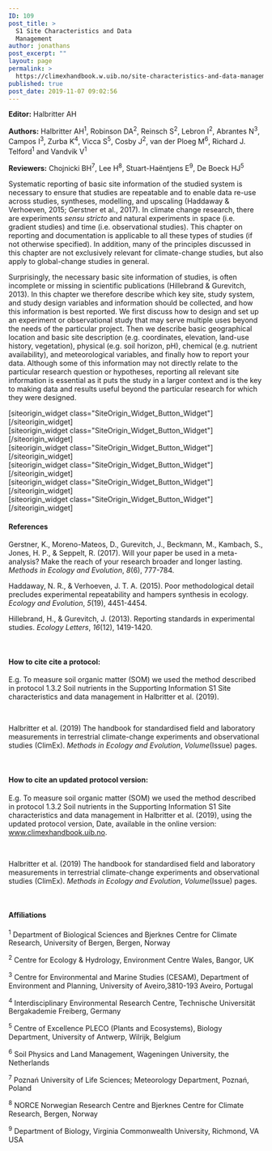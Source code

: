 ```yaml
---
ID: 109
post_title: >
  S1 Site Characteristics and Data
  Management
author: jonathans
post_excerpt: ""
layout: page
permalink: >
  https://climexhandbook.w.uib.no/site-characteristics-and-data-management/
published: true
post_date: 2019-11-07 09:02:56
---
```

<div id="pl-109" class="panel-layout"><div id="pg-109-0" class="panel-grid panel-no-style"><div id="pgc-109-0-0" class="panel-grid-cell" data-weight="1"><div id="panel-109-0-0-0" class="so-panel widget widget_sow-editor panel-first-child" data-index="0" data-style="{&quot;background_image_attachment&quot;:false,&quot;background_display&quot;:&quot;tile&quot;}"><div class="so-widget-sow-editor so-widget-sow-editor-base">
<div class="siteorigin-widget-tinymce textwidget">
	<strong>Editor:</strong> Halbritter AH

<strong>Authors:</strong> Halbritter AH<sup>1</sup>, Robinson DA<sup>2</sup>, Reinsch S<sup>2</sup>, Lebron I<sup>2</sup>, Abrantes N<sup>3</sup>, Campos I<sup>3</sup>, Zurba K<sup>4</sup>, Vicca S<sup>5</sup>, Cosby J<sup>2</sup>, van der Ploeg M<sup>6</sup>, Richard J. Telford<sup>1</sup> and Vandvik V<sup>1</sup>

<strong>Reviewers:</strong> Chojnicki BH<sup>7</sup>, Lee H<sup>8</sup>, Stuart-Haëntjens E<sup>9</sup>, De Boeck HJ<sup>5</sup></div>
</div></div><div id="panel-109-0-0-1" class="so-panel widget widget_sow-editor" data-index="1" data-style="{&quot;background_image_attachment&quot;:false,&quot;background_display&quot;:&quot;tile&quot;}"><div class="so-widget-sow-editor so-widget-sow-editor-base">
<div class="siteorigin-widget-tinymce textwidget">
	Systematic reporting of basic site information of the studied system is necessary to ensure that studies are repeatable and to enable data re-use across studies, syntheses, modelling, and upscaling (Haddaway &amp; Verhoeven, 2015; Gerstner et al., 2017). In climate change research, there are experiments <em>sensu stricto</em> and natural experiments in space (i.e. gradient studies) and time (i.e. observational studies). This chapter on reporting and documentation is applicable to all these types of studies (if not otherwise specified). In addition, many of the principles discussed in this chapter are not exclusively relevant for climate-change studies, but also apply to global-change studies in general.

Surprisingly, the necessary basic site information of studies, is often incomplete or missing in scientific publications (Hillebrand &amp; Gurevitch, 2013). In this chapter we therefore describe which key site, study system, and study design variables and information should be collected, and how this information is best reported. We first discuss how to design and set up an experiment or observational study that may serve multiple uses beyond the needs of the particular project. Then we describe basic geographical location and basic site description (e.g. coordinates, elevation, land-use history, vegetation), physical (e.g. soil horizon, pH), chemical (e.g. nutrient availability), and meteorological variables, and finally how to report your data. Although some of this information may not directly relate to the particular research question or hypotheses, reporting all relevant site information is essential as it puts the study in a larger context and is the key to making data and results useful beyond the particular research for which they were designed.

</div>
</div></div><div id="panel-109-0-0-2" class="so-panel widget widget_sow-button" data-index="2" data-style="{&quot;background_image_attachment&quot;:false,&quot;background_display&quot;:&quot;tile&quot;}">[siteorigin_widget class="SiteOrigin_Widget_Button_Widget"][/siteorigin_widget]</div><div id="panel-109-0-0-3" class="so-panel widget widget_sow-button" data-index="3" data-style="{&quot;background_image_attachment&quot;:false,&quot;background_display&quot;:&quot;tile&quot;}">[siteorigin_widget class="SiteOrigin_Widget_Button_Widget"][/siteorigin_widget]</div><div id="panel-109-0-0-4" class="so-panel widget widget_sow-button" data-index="4" data-style="{&quot;background_image_attachment&quot;:false,&quot;background_display&quot;:&quot;tile&quot;}">[siteorigin_widget class="SiteOrigin_Widget_Button_Widget"][/siteorigin_widget]</div><div id="panel-109-0-0-5" class="so-panel widget widget_sow-button" data-index="5" data-style="{&quot;background_image_attachment&quot;:false,&quot;background_display&quot;:&quot;tile&quot;}">[siteorigin_widget class="SiteOrigin_Widget_Button_Widget"][/siteorigin_widget]</div><div id="panel-109-0-0-6" class="so-panel widget widget_sow-button" data-index="6" data-style="{&quot;background_image_attachment&quot;:false,&quot;background_display&quot;:&quot;tile&quot;}">[siteorigin_widget class="SiteOrigin_Widget_Button_Widget"][/siteorigin_widget]</div><div id="panel-109-0-0-7" class="so-panel widget widget_sow-button" data-index="7" data-style="{&quot;background_image_attachment&quot;:false,&quot;background_display&quot;:&quot;tile&quot;}">[siteorigin_widget class="SiteOrigin_Widget_Button_Widget"][/siteorigin_widget]</div><div id="panel-109-0-0-8" class="so-panel widget widget_sow-editor panel-last-child" data-index="8" data-style="{&quot;padding&quot;:&quot;30px 0px 0px 0px&quot;,&quot;background_image_attachment&quot;:false,&quot;background_display&quot;:&quot;tile&quot;}"><div class="panel-widget-style panel-widget-style-for-109-0-0-8"><div class="so-widget-sow-editor so-widget-sow-editor-base">
<div class="siteorigin-widget-tinymce textwidget">
	<h4>References</h4>

Gerstner, K., Moreno-Mateos, D., Gurevitch, J., Beckmann, M., Kambach, S., Jones, H. P., &amp; Seppelt, R. (2017). Will your paper be used in a meta-analysis? Make the reach of your research broader and longer lasting. <em>Methods in Ecology and Evolution</em>, <em>8</em>(6), 777-784.

Haddaway, N. R., &amp; Verhoeven, J. T. A. (2015). Poor methodological detail precludes experimental repeatability and hampers synthesis in ecology. <em>Ecology and Evolution</em>, <em>5</em>(19), 4451-4454.

Hillebrand, H., &amp; Gurevitch, J. (2013). Reporting standards in experimental studies. <em>Ecology Letters</em>, <em>16</em>(12), 1419-1420.

&nbsp;

<h4>How to cite cite a protocol:</h4>

E.g. To measure soil organic matter (SOM) we used the method described in protocol 1.3.2 Soil nutrients in the Supporting Information S1 Site characteristics and data management in Halbritter et al. (2019).

&nbsp;

Halbritter et al. (2019) The handbook for standardised field and laboratory measurements in terrestrial climate-change experiments and observational studies (ClimEx). <em>Methods in Ecology and Evolution</em>, <em>Volume</em>(Issue) pages.

&nbsp;

<h4>How to cite an updated protocol version:</h4>

E.g. To measure soil organic matter (SOM) we used the method described in protocol 1.3.2 Soil nutrients in the Supporting Information S1 Site characteristics and data management in Halbritter et al. (2019), using the updated protocol version, Date, available in the online version: www.climexhandbook.uib.no.

&nbsp;

Halbritter et al. (2019) The handbook for standardised field and laboratory measurements in terrestrial climate-change experiments and observational studies (ClimEx). <em>Methods in Ecology and Evolution</em>, <em>Volume</em>(Issue) pages.

&nbsp;


<h4>Affiliations</h4>


<sup>1</sup> Department of Biological Sciences and Bjerknes Centre for Climate Research, University of Bergen, Bergen, Norway

<sup>2</sup> Centre for Ecology &amp; Hydrology, Environment Centre Wales, Bangor, UK

<sup>3</sup> Centre for Environmental and Marine Studies (CESAM), Department of Environment and Planning, University of Aveiro,3810-193 Aveiro, Portugal

<sup>4</sup> Interdisciplinary Environmental Research Centre, Technische Universität Bergakademie Freiberg, Germany

<sup>5</sup> Centre of Excellence PLECO (Plants and Ecosystems), Biology Department, University of Antwerp, Wilrijk, Belgium

<sup>6</sup> Soil Physics and Land Management, Wageningen University, the Netherlands

<sup>7</sup> Poznań University of Life Sciences; Meteorology Department, Poznań, Poland

<sup>8</sup> NORCE Norwegian Research Centre and Bjerknes Centre for Climate Research, Bergen, Norway

<sup>9</sup> Department of Biology, Virginia Commonwealth University, Richmond, VA USA

&nbsp;</div>
</div></div></div></div></div></div>